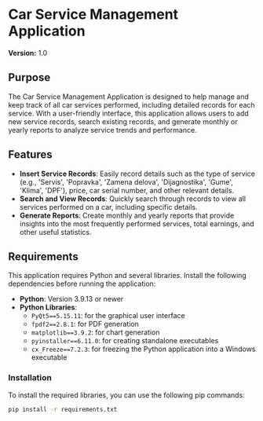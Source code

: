 # Car Service Management Application

**Version:** 1.0

## Purpose

The Car Service Management Application is designed to help manage and keep track of all car services performed, including detailed records for each service. With a user-friendly interface, this application allows users to add new service records, search existing records, and generate monthly or yearly reports to analyze service trends and performance.

## Features

- **Insert Service Records**: Easily record details such as the type of service (e.g., 'Servis', 'Popravka', 'Zamena delova', 'Dijagnostika', 'Gume', 'Klima', 'DPF'), price, car serial number, and other relevant details.
- **Search and View Records**: Quickly search through records to view all services performed on a car, including specific details.
- **Generate Reports**: Create monthly and yearly reports that provide insights into the most frequently performed services, total earnings, and other useful statistics.

## Requirements

This application requires Python and several libraries. Install the following dependencies before running the application:

- **Python**: Version 3.9.13 or newer
- **Python Libraries**:
  - `PyQt5==5.15.11`: for the graphical user interface
  - `fpdf2==2.8.1`: for PDF generation
  - `matplotlib==3.9.2`: for chart generation
  - `pyinstaller==6.11.0`: for creating standalone executables
  - `cx_Freeze==7.2.3`: for freezing the Python application into a Windows executable

### Installation

To install the required libraries, you can use the following pip commands:

```bash
pip install -r requirements.txt
```
